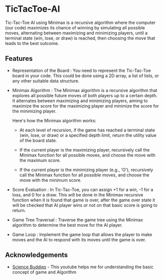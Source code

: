 
# TicTacToe-AI

Tic-Tac-Toe AI using Minimax is a recursive algorithm where the computer (our code) maximizes its chance of winning by simulating all possible moves, alternating between maximizing and minimizing players, until a terminal state (win, lose, or draw) is reached, then choosing the move that leads to the best outcome.


## Features

- Representation of the Board : You need to represent the Tic-Tac-Toe board in your code. This could be done using a 2D array, a list of lists, or any other suitable data structure.
- Minimax Algorithm : The Minimax algorithm is a recursive algorithm that explores all possible future moves of both players up to a certain depth. It alternates between maximizing and minimizing players, aiming to maximize the score for the maximizing player and minimize the score for the minimizing player.

  Here's how the Minimax algorithm works:

  - At each level of recursion, if the game has reached a terminal state (win, lose, or draw) or a specified depth limit, return the utility value of the board state.

  - If the current player is the maximizing player, recursively call the Minimax function for all possible moves, and choose the move with the maximum score.

   - If the current player is the minimizing player (e.g., 'O'), recursively call the Minimax function for all possible moves, and choose the move with the minimum score.

- Score Evaluation : In Tic-Tac-Toe, you can assign +1 for a win, -1 for a loss, and 0 for a draw. This will be done in the Minimax recursive function when it is found that game is over, after the game over state it will be checked that AI player wins or not on that basic score is going to return.
- Game Tree Traversal : Traverse the game tree using the Minimax algorithm to determine the best move for the AI player.
- Game Loop : Implement the game loop that allows the player to make moves and the AI to respond with its moves until the game is over.


## Acknowledgements

 - [Science Buddies](https://www.youtube.com/watch?v=5y2a0Zhgq0U) - This youtube helps me for understanding the basic concept of game and Algorithm
 

